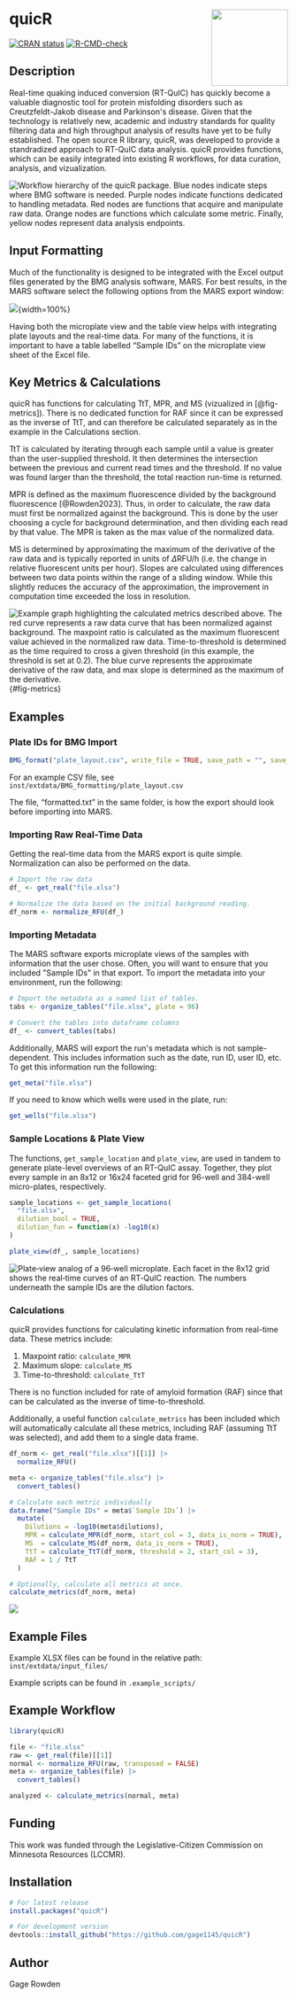 # quicR <img src="man/figures/logo.png" align="right" height="138"/>

<!-- badges: start -->

[![CRAN status](https://www.r-pkg.org/badges/version/quicR)](https://cran.r-project.org/package=quicR)
[![R-CMD-check](https://github.com/gage1145/quicR/actions/workflows/R-CMD-check.yml/badge.svg)](https://github.com/gage1145/quicR/actions/workflows/R-CMD-check.yml)

<!-- badges: end -->

## Description
Real-time quaking induced conversion (RT-QuIC) has quickly become a valuable diagnostic tool for protein misfolding disorders such as Creutzfeldt-Jakob disease and Parkinson's disease. Given that the technology is relatively new, academic and industry standards for quality filtering data and high throughput analysis of results have yet to be fully established. The open source R library, quicR, was developed to provide a standradized approach to RT-QuIC data analysis. quicR provides functions, which can be easily integrated into existing R workflows, for data curation, analysis, and vizualization.

![Workflow hierarchy of the **quicR** package. Blue nodes indicate steps where BMG software is needed. Purple nodes indicate functions dedicated to handling metadata. Red nodes are functions that acquire and manipulate raw data. Orange nodes are functions which calculate some metric. Finally, yellow nodes represent data analysis endpoints.](man/manuscript/images/workflow.png)

## Input Formatting
Much of the functionality is designed to be integrated with the Excel output files generated by the BMG analysis software, MARS. For best results, in the MARS software select the following options from the MARS export window:

![](man/manuscript/images/MARS_settings.png){width=100%}

Having both the microplate view and the table view helps with
integrating plate layouts and the real-time data. For many of the functions, it is important to have a table labelled “Sample IDs” on the microplate view sheet of the Excel file.

## Key Metrics & Calculations
quicR has functions for calculating TtT, MPR, and MS (vizualized in [@fig-metrics]). There is no dedicated function for RAF since it can be expressed as the inverse of TtT, and can therefore be calculated separately as in the example in the Calculations section.

TtT is calculated by iterating through each sample until a value is greater than the user-supplied threshold. It then determines the intersection between the previous and current read times and the threshold. If no value was found larger than the threshold, the total reaction run-time is returned.

MPR is defined as the maximum fluorescence divided by the background fluorescence [@Rowden2023]. Thus, in order to calculate, the raw data must first be normalized against the background. This is done by the user choosing a cycle for background determination, and then dividing each read by that value. The MPR is taken as the max value of the normalized data.

MS is determined by approximating the maximum of the derivative of the raw data and is typically reported in units of $\Delta$RFU/h (i.e. the change in relative fluorescent units per hour). Slopes are calculated using differences between two data points within the range of a sliding window. While this slightly reduces the accuracy of the approximation, the improvement in computation time exceeded the loss in resolution.

![Example graph highlighting the calculated metrics described above. The red curve represents a raw data curve that has been normalized against background. The maxpoint ratio is calculated as the maximum fluorescent value achieved in the normalized raw data. Time-to-threshold is determined as the time required to cross a given threshold (in this example, the threshold is set at 0.2). The blue curve represents the approximate derivative of the raw data, and max slope is determined as the maximum of the derivative.](man/manuscript/images/metric_example.png){#fig-metrics}

## Examples

### Plate IDs for BMG Import
``` R
BMG_format("plate_layout.csv", write_file = TRUE, save_path = "", save_name = "formatted.txt")
```

For an example CSV file, see ```inst/extdata/BMG_formatting/plate_layout.csv```

The file, “formatted.txt” in the same folder, is how the export should look before importing into MARS.

### Importing Raw Real-Time Data
Getting the real-time data from the MARS export is quite simple. Normalization can also be performed on the data.

``` R
# Import the raw data
df_ <- get_real("file.xlsx")

# Normalize the data based on the initial background reading.
df_norm <- normalize_RFU(df_)
```

### Importing Metadata
The MARS software exports microplate views of the samples with information that the user chose. Often, you will want to ensure that you included "Sample IDs" in that export. To import the metadata into your environment, run the following:

``` R
# Import the metadata as a named list of tables.
tabs <- organize_tables("file.xlsx", plate = 96)

# Convert the tables into dataframe columns
df_ <- convert_tables(tabs)
```

Additionally, MARS will export the run's metadata which is not sample-dependent. This includes information such as the date, run ID, user ID, etc. To get this information run the following:

``` R
get_meta("file.xlsx")
```

If you need to know which wells were used in the plate, run:

``` R
get_wells("file.xlsx")
```

### Sample Locations & Plate View
The functions, ```get_sample_location``` and ```plate_view```, are used in tandem to generate plate-level overviews of an RT-QuIC assay. Together, they plot every sample in an 8x12 or 16x24 faceted grid for 96-well and 384-well micro-plates, respectively.

``` R
sample_locations <- get_sample_locations(
  "file.xlsx", 
  dilution_bool = TRUE,
  dilution_fun = function(x) -log10(x)
)

plate_view(df_, sample_locations)
```
![Plate‐view analog of a 96‐well microplate. Each facet in the 8x12 grid shows the real‐time curves of an RT‐QuIC reaction. The numbers underneath the sample IDs are the dilution factors.](man/manuscript/images/plate_view.png)

### Calculations
quicR provides functions for calculating kinetic information from real-time data. These metrics include:
1. Maxpoint ratio: ```calculate_MPR```
2. Maximum slope: ```calculate_MS```
3. Time-to-threshold: ```calculate_TtT```

There is no function included for rate of amyloid formation (RAF) since that can be calculated as the inverse of time-to-threshold.

Additionally, a useful function ```calculate_metrics``` has been included which will automatically calculate all these metrics, including RAF (assuming TtT was selected), and add them to a single data frame.

``` R
df_norm <- get_real("file.xlsx")[[1]] |> 
  normalize_RFU()

meta <- organize_tables("file.xlsx") |>
  convert_tables()

# Calculate each metric individually
data.frame("Sample IDs" = meta$`Sample IDs`) |>
  mutate(
    Dilutions = -log10(meta$dilutions),
    MPR = calculate_MPR(df_norm, start_col = 3, data_is_norm = TRUE),
    MS  = calculate_MS(df_norm, data_is_norm = TRUE),
    TtT = calculate_TtT(df_norm, threshold = 2, start_col = 3),
    RAF = 1 / TtT
  )

# Optionally, calculate all metrics at once.
calculate_metrics(df_norm, meta)
```

![](man/manuscript/images/boxplot.png)

## Example Files
Example XLSX files can be found in the relative path: ```inst/extdata/input_files/```

Example scripts can be found in ```.example_scripts/```

## Example Workflow
``` R
library(quicR)

file <- "file.xlsx"
raw <- get_real(file)[[1]]
normal <- normalize_RFU(raw, transposed = FALSE)
meta <- organize_tables(file) |>
  convert_tables()

analyzed <- calculate_metrics(normal, meta)
```

## Funding
This work was funded through the Legislative-Citizen Commission on Minnesota Resources (LCCMR).

## Installation
``` R
# For latest release
install.packages("quicR")

# For development version
devtools::install_github("https://github.com/gage1145/quicR")
```

## Author
Gage Rowden
